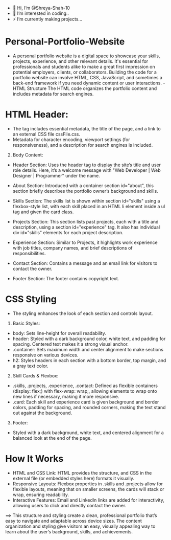 - 👋 Hi, I’m @Shreya-Shah-10
- 💞️ I’m interested in coding..
- ⚡ I’m currently making projects...

# Personal-Portfolio-Website
- A personal portfolio website is a digital space to showcase your skills, projects, experience, and other relevant details. It's essential for professionals and students alike to make a great first impression on potential employers, clients, or collaborators. Building the code for a portfolio website can involve HTML, CSS, JavaScript, and sometimes a back-end framework if you need dynamic content or user interactions.
-HTML Structure
The HTML code organizes the portfolio content and includes metadata for search engines.

# HTML Header:

* The <head> tag includes essential metadata, the title of the page, and a link to an external CSS file cssFile.css.
* Metadata for character encoding, viewport settings (for responsiveness), and a description for search engines is included.

2. Body Content:

- Header Section: Uses the header tag to display the site’s title and user role details. Here, it’s a welcome message with "Web Developer | Web Designer | Programmer" under the name.

- About Section: Introduced with a container section id="about", this section briefly describes the portfolio owner’s background and skills.

- Skills Section: The skills list is shown within section id="skills" using a flexbox-style list, with each skill placed in an HTML li element inside a ul tag and given the card class.

- Projects Section: This section lists past projects, each with a title and description, using a section id="experience" tag. It also has individual div id="skills" elements for each project description.

- Experience Section: Similar to Projects, it highlights work experience with job titles, company names, and brief descriptions of responsibilities.

- Contact Section: Contains a message and an email link for visitors to contact the owner.

- Footer Section: The footer contains copyright text.

# CSS Styling
* The styling enhances the look of each section and controls layout.

1. Basic Styles:

* body: Sets line-height for overall readability.
* header: Styled with a dark background color, white text, and padding for spacing. Centered text makes it a strong visual anchor.
* .container: Sets maximum width and center alignment to make sections responsive on various devices.
* h2: Styles headers in each section with a bottom border, top margin, and a gray text color.

2. Skill Cards & Flexbox:

* .skills, .projects, .experience, .contact: Defined as flexible containers (display: flex;) with flex-wrap: wrap;, allowing elements to wrap onto new lines if necessary, making it more responsive.
* .card: Each skill and experience card is given background and border colors, padding for spacing, and rounded corners, making the text stand out against the background.

3. Footer:

* Styled with a dark background, white text, and centered alignment for a balanced look at the end of the page.

# How It Works
- HTML and CSS Link: HTML provides the structure, and CSS in the external file (or embedded styles here) formats it visually.
- Responsive Layouts: Flexbox properties in .skills and .projects allow for flexible layouts, meaning that on smaller screens, the cards will stack or wrap, ensuring readability.
- Interactive Features: Email and LinkedIn links are added for interactivity, allowing users to click and directly contact the owner.

==> This structure and styling create a clean, professional portfolio that’s easy to navigate and adaptable across device sizes. The content organization and styling give visitors an easy, visually appealing way to learn about the user’s background, skills, and achievements.
